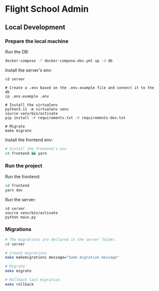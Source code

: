# Flight School Admin

## Local Development

### Prepare the local machine

Run the DB:
```bash
docker-compose -f docker-compose.dev.yml up -d db
```

Install the server's env:
```
cd server

# Create a .env based on the .env.example file and connect it to the db
cp .env.example .env

# Install the virtualenv
python3.11 -m virtualenv venv
source venv/bin/activate
pip install -r requirements.txt -r requirements-dev.txt

# Migrate
make migrate
```

Install the frontend env:
```bash
# Install the frontend's env
cd frontend && yarn
```

### Run the project

Run the frontend:

```bash
cd frontend
yarn dev
```

Run the server:
```
cd server
source venv/bin/activate
python main.py
```

### Migrations

```bash
# The migrations are declared in the server folder.
cd server

# Create migrations
make makemigrations message="Some migration message"

# Migrate
make migrate

# Rollback last migration
make rollback
```
